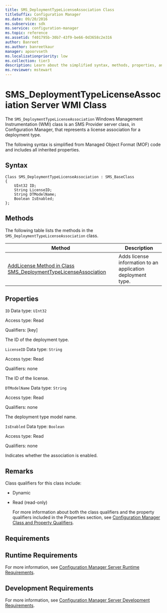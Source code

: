 ```yaml
---
title: SMS_DeploymentTypeLicenseAssociation Class
titleSuffix: Configuration Manager
ms.date: 09/20/2016
ms.subservice: sdk
ms.service: configuration-manager
ms.topic: reference
ms.assetid: f401795b-30b7-43f9-be66-0d3658c2e316
author: Banreet
ms.author: banreetkaur
manager: apoorvseth
ms.localizationpriority: low
ms.collection: tier3
description: Learn about the simplified syntax, methods, properties, and requirements of the SMS_DeploymentTypeLicenseAssociation server class.
ms.reviewer: mstewart
---
```

# SMS_DeploymentTypeLicenseAssociation Server WMI Class
The `SMS_DeploymentTypeLicenseAssociation` Windows Management Instrumentation (WMI) class is an SMS Provider server class, in Configuration Manager, that represents a license association for a deployment type.

 The following syntax is simplified from Managed Object Format (MOF) code and includes all inherited properties.

## Syntax

```
Class SMS_DeploymentTypeLicenseAssociation : SMS_BaseClass
{
    UInt32 ID;
    String LicenseID;
    String DTModelName;
    Boolean IsEnabled;
};

```

## Methods
 The following table lists the methods in the `SMS_DeploymentTypeLicenseAssociation` class.

|Method|Description|
|------------|-----------------|
|[AddLicense Method in Class SMS_DeploymentTypeLicenseAssociation](../../../develop/reference/apps/addlicense-method-in-class-sms_deploymenttypelicenseassociation.md)|Adds license information to an application deployment type.|

## Properties
 `ID`
 Data type: `UInt32`

 Access type: Read

 Qualifiers: [key]

 The ID of the deployment type.

 `LicenseID`
 Data type: `String`

 Access type: Read

 Qualifiers: none

 The ID of the license.

 `DTModelName`
 Data type: `String`

 Access type: Read

 Qualifiers: none

 The deployment type model name.

 `IsEnabled`
 Data type: `Boolean`

 Access type: Read

 Qualifiers: none

 Indicates whether the association is enabled.

## Remarks
 Class qualifiers for this class include:

- Dynamic

- Read (read-only)

  For more information about both the class qualifiers and the property qualifiers included in the Properties section, see [Configuration Manager Class and Property Qualifiers](../../../develop/reference/misc/class-and-property-qualifiers.md).

## Requirements

## Runtime Requirements
 For more information, see [Configuration Manager Server Runtime Requirements](../../../develop/core/reqs/server-runtime-requirements.md).

## Development Requirements
 For more information, see [Configuration Manager Server Development Requirements](../../../develop/core/reqs/server-development-requirements.md).
